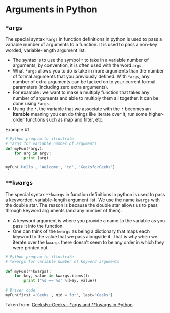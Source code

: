 # Arguments in Python

## `*args`

The special syntax `*args` in function definitions in python is used to pass a variable number of arguments to a function. It is used to pass a non-key worded, variable-length argument list.

- The syntax is to use the symbol `*` to take in a variable number of arguments; by convention, it is often used with the word `args`.
- What `*args` allows you to do is take in more arguments than the number of formal arguments that you previously defined. With `*args`, any number of extra arguments can be tacked on to your current formal parameters (including zero extra arguments).
- For example : we want to make a multiply function that takes any number of arguments and able to multiply them all together. It can be done using `*args`.
- Using the `*`, the variable that we associate with the `*` becomes an **iterable** meaning you can do things like iterate over it, run some higher-order functions such as map and filter, etc.

Example #1

```Python
# Python program to illustrate 
# *args for variable number of arguments
def myFun(*argv):
    for arg in argv:
        print (arg)
   
myFun('Hello', 'Welcome', 'to', 'GeeksforGeeks')
```

## `**kwargs`

The special syntax `**kwargs` in function definitions in python is used to pass a keyworded, variable-length argument list. We use the name `kwargs` with the double star. The reason is because the double star allows us to pass through keyword arguments (and any number of them).

- A keyword argument is where you provide a name to the variable as you pass it into the function.
- One can think of the `kwargs` as being a dictionary that maps each keyword to the value that we pass alongside it. That is why when we iterate over the `kwargs` there doesn’t seem to be any order in which they were printed out.

```Python
# Python program to illustrate 
# *kwargs for variable number of keyword arguments
 
def myFun(**kwargs):
    for key, value in kwargs.items():
        print ("%s == %s" %(key, value))
 
# Driver code
myFun(first ='Geeks', mid ='for', last='Geeks')   
```

Taken from: [GeeksForGeeks - *args and **kwargs in Python](https://www.geeksforgeeks.org/args-kwargs-python/)
